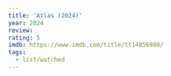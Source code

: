 ```yaml
---
title: 'Atlas (2024)'
year: 2024
review: 
rating: 5
imdb: https://www.imdb.com/title/tt14856980/
tags:
  - list/watched
---
```

